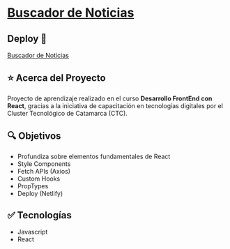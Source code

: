 # [Buscador de Noticias](https://mdcarron-ctc-buscador-imagenes.netlify.app/)

## Deploy 🔻

[Buscador de Noticias](https://mdcarron-ctc-buscador-imagenes.netlify.app/)

## ⭐ Acerca del Proyecto

Proyecto de aprendizaje realizado en el curso **Desarrollo FrontEnd con React**, gracias a la iniciativa de capacitación en tecnologías digitales por el Cluster Tecnológico de Catamarca (CTC).

## 🔍 Objetivos

- Profundiza sobre elementos fundamentales de React
- Style Components
- Fetch APIs (Axios)
- Custom Hooks
- PropTypes
- Deploy (Netlify)

## ✅ Tecnologías

- Javascript
- React
